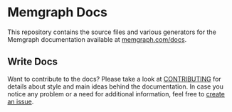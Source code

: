 # Memgraph Docs

This repository contains the source files and various generators for the
Memgraph documentation available at
[memgraph.com/docs](https://memgraph.com/docs).

## Write Docs

Want to contribute to the docs? Please take a look at
[CONTRIBUTING](CONTRIBUTING.md) for details about style and main ideas behind the
documentation. In case you notice any problem or a need for additional
information, feel free to [create an
issue](https://github.com/memgraph/docs/issues).
